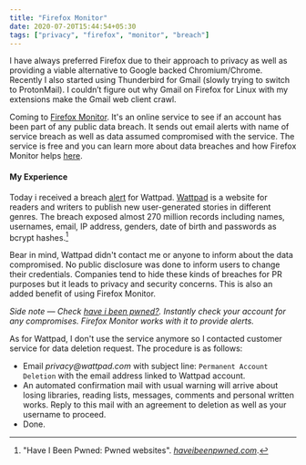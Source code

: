 ```yaml
---
title: "Firefox Monitor"
date: 2020-07-20T15:44:54+05:30
tags: ["privacy", "firefox", "monitor", "breach"]
---
```


I have always preferred Firefox due to their approach to privacy as well as providing a viable alternative to Google backed Chromium/Chrome. Recently I also started using Thunderbird for Gmail (slowly trying to switch to ProtonMail). I couldn’t figure out why Gmail on Firefox for Linux with my extensions make the Gmail web client crawl.

Coming to [Firefox Monitor](https://monitor.firefox.com/). It's an online service to see if an account has been part of any public data breach. It sends out email alerts with name of service breach as well as data assumed compromised with the service. The service is free and you can learn more about data breaches and how Firefox Monitor helps [here](https://support.mozilla.org/en-US/kb/firefox-monitor-faq).

#### My Experience

Today i received a breach [alert](https://monitor.firefox.com/breach-details/Wattpad) for Wattpad. [Wattpad](https://www.wattpad.com) is a website for readers and writers to publish new user-generated stories in different genres. The breach exposed almost 270 million records including names, usernames, email, IP address, genders, date of birth and passwords as bcrypt hashes.[^1]
[^1]: "Have I Been Pwned: Pwned websites". [_haveibeenpwned.com_](https://haveibeenpwned.com/PwnedWebsites#Wattpad).

Bear in mind, Wattpad didn't contact me or anyone to inform about the data compromised. No public disclosure was done to inform users to change their credentials. Companies tend to hide these kinds of breaches for PR purposes but it leads to privacy and security concerns. This is also an added benefit of using Firefox Monitor.

_Side note — Check_ [_have i been pwned?_](https://haveibeenpwned.com/)_. Instantly check your account for any compromises. Firefox Monitor works with it to provide alerts._ 

As for Wattpad, I don't use the service anymore so I contacted customer service for data deletion request. The procedure is as follows:

- Email _privacy@wattpad.com_ with subject line: `Permanent Account Deletion` with the email address linked to Wattpad account.
- An automated confirmation mail with usual warning will arrive about losing libraries, reading lists, messages, comments and personal written works. Reply to this mail with an agreement to deletion as well as your username to proceed.
- Done.

